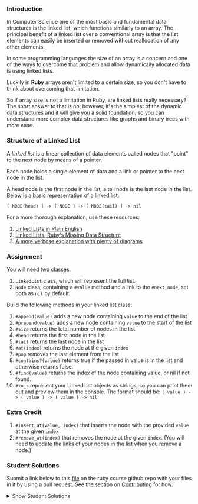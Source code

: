 ### Introduction

In Computer Science one of the most basic and fundamental data structures is the
linked list, which functions similarly to an array. The principal benefit of a linked
list over a conventional array is that the list elements can easily be inserted or
removed without reallocation of any other elements.

In some programming languages the size of an array is a concern and one of the ways
to overcome that problem and allow dynamically allocated data is using linked lists.

Luckily in **Ruby** arrays aren't limited to a certain size, so you don't have to think
about overcoming that limitation.

So if array size is not a limitation in Ruby, are linked lists really necessary?
The short answer to that is _no_; however, it's the simplest of the dynamic data
structures and it will give you a solid foundation, so you can understand more
complex data structures like graphs and binary trees with more ease.

### Structure of a Linked List

A _linked list_ is a linear collection of data elements called nodes that "point"
to the next node by means of a pointer.

Each node holds a single element of data and a link or pointer to the next node in the list.

A head node is the first node in the list, a tail node is the last node in the list. Below is a basic representation of a linked list:

`[ NODE(head) ] -> [ NODE ] -> [ NODE(tail) ] -> nil`

For a more thorough explanation, use these resources:

1.  [Linked Lists in Plain English](https://www.youtube.com/watch?v=oiW79L8VYXk)
2.  [Linked Lists, Ruby's Missing Data Structure](https://www.sitepoint.com/rubys-missing-data-structure/)
3.  [A more verbose explanation with plenty of diagrams](http://www.cs.cmu.edu/~adamchik/15-121/lectures/Linked%20Lists/linked%20lists.html)

### Assignment

<div class="lesson-content__panel" markdown="1">
  You will need two classes:

1. `LinkedList` class, which will represent the full list.
2. `Node` class, containing a `#value` method and a link to the `#next_node`, set both as `nil` by default.

Build the following methods in your linked list class:

1. `#append(value)` adds a new node containing `value` to the end of the list
2. `#prepend(value)` adds a new node containing `value` to the start of the list
3. `#size` returns the total number of nodes in the list
4. `#head` returns the first node in the list
5. `#tail` returns the last node in the list
6. `#at(index)` returns the node at the given `index`
7. `#pop` removes the last element from the list
8. `#contains?(value)` returns true if the passed in value is in the list and otherwise returns false.
9. `#find(value)` returns the index of the node containing value, or nil if not found.
10. `#to_s` represent your LinkedList objects as strings, so you can print them out and preview them in the console.
    The format should be: `( value ) -> ( value ) -> ( value ) -> nil`

### Extra Credit

1. `#insert_at(value, index)` that inserts the node with the provided `value` at the given `index`
2. `#remove_at(index)` that removes the node at the given `index`. (You will need to update the links of your nodes in the list when you remove a node.)
   </div>

### Student Solutions

Submit a link below to this [file](https://github.com/TheOdinProject/curriculum/blob/master/ruby_programming/computer_science/project_linked_lists.md) on the ruby course github repo with your files in it by using a pull request. See the section on [Contributing](http://github.com/TheOdinProject/curriculum/blob/master/contributing.md) for how.

<details markdown="block">
  <summary> Show Student Solutions </summary>

- Add your solution below this line!
- [jodokusquack's Solution (with extra credit)](https://github.com/jodokusquack/ruby_linked_list)
- [Olugbade Olalekan's Solution (with extra credit)](https://github.com/gbadesimple/data_structure_linked_list)
- [Bradley's Solution (with extra credit)](https://github.com/spaceincase/odin-project-exercises/tree/master/linked_lists)
- [Billy's Solution (with extra credit)](https://github.com/bcoffin9/project_linked_list)
- [Sher's Solution (with extra credit)](https://github.com/sher-s7/linkedlist)
- [Nasser Abachi's Solution](https://github.com/abachi/theodinproject/tree/master/building-projects/linked-list)
- [Run After's Solution](https://github.com/run-after/curriculum/blob/master/ruby_programming/computer_science/project_linked_lists.md)
- [Robin's Solution](https://github.com/CoolGlasses/linked_list/blob/master/linked_list.rb)
- [Uzay-G's Solution](https://github.com/Uzay-G/ruby_exercises/blob/master/linked_list.rb)
- [Rafe Draper's Solution](https://github.com/rafeDraper/ruby_exercises/tree/master/linked_lists)
- [Nikolas Broman's Solution](https://github.com/nikolasbroman/linked_list)
- [Ian's Solution (with extra credit)](https://github.com/IanMKesler/linked_list)
- [Andrija Jelenkovic's Solution (with extra credit)](https://github.com/Amdrija/ruby-practice)
- [Chris' Solution (with extra credit)](https://github.com/CSalois114/project_linked_list/blob/master/linked_list.rb)
- [Jose Salvador's Solution (with extra credit)](https://github.com/Jsalvadorpp/Ruby-Data-Structures/blob/master/linkedLists.rb)
- [Alain Suarez's Solution (with extra credit)](https://gitlab.com/asuar/ruby-linkedlist)
- [Jay Burbyga's Solution (with extra credit)](https://github.com/Jaybur1/ruby_exercises/blob/master/linked_list/linked_list.rb)
- [JFAldridge's Solution (with extra credit)](https://github.com/JFAldridge/ruby_linked_list)
- [Leonardo Vega's Solution (with extra credit)](https://github.com/leonardovega/ruby_programming/blob/master/computer_science/project_linked_lists.rb)
- [BShowen's Solution (with extra credit)](https://github.com/BShowen/Linked_list_in_Ruby)
- [Arilson Souza Solution](https://github.com/arilsonsouza/the_odin_project/blob/master/ruby/project_linked_lists/linked_list.rb)
- [Vollantre's Solution](https://github.com/vollantre/linked_list/blob/master/linked_list.rb)
- [Braxton Lemmon's Solution](https://github.com/braxtonlemmon/linked_lists)
- [Kevin Vuong's Solution](https://github.com/fffear/linked_lists)
- [Nicolas Espinoza's Solution](https://github.com/nicospz/linked_lists)
- [Rudi Boshoff's Solution](https://github.com/RudiBoshoff/linked-list)
- [Learnsometing's Solution w/extras](https://github.com/learnsometing/TOP-ruby-projects/tree/master/ruby/computer-science/linked-list)
- [Simon Tharby's solution](https://github.com/jinjagit/linked_list/blob/master/linked.rb)
- [Chris Wegscheid's Solution](https://github.com/cwegscheid08/linked_list)
- [Smetanca52's Solution](https://github.com/Smetanca52/ruby_exercices/blob/master/linked_lists.rb)
- [Stefano Merazzi's Solution (w/ extra)](https://github.com/ste001/ruby-exercises/blob/master/computer_science/linked_lists.rb)
- [Dreniak's Solution](https://github.com/Dreniak/linked_list/blob/master/linkedlist.rb)
- [Mohamed Elattar's Solution](https://github.com/mohamed-elattar/linked-list)
- [brendan tang's solution](https://github.com/brndntng/linked_list)
- [prw001's Solution](https://github.com/prw001/linked_list)
- [Max Garber's Solution](https://github.com/bubblebooy/miscellaneous-exercises/blob/master/Linked%20List.rb)
- [Malaika (Mic) Solution](https://github.com/malaikaMI/Link_list)
- [Sherman Bowling's solution](https://github.com/janus0/top_course_work/tree/master/ruby/project_linked_list)
- [Nathan Sherburne's solution](https://github.com/nathansherburne/ruby_practice/blob/master/data_structures/linked_list.rb)
- [Javier Machin's solution](https://github.com/Javier-Machin/Linked_list/blob/master/linked_list.rb)
- [Btreim's solution](https://github.com/btreim/ruby/blob/master/linked_list.rb)
- [0zra's solution](https://github.com/0zra/linkedlist/blob/master/linkedlist.rb)
- [Demo318's solution (with extra credit)](https://github.com/Demo318/ruby_linked_lists)
- [mtizim's solution (with extra credit)](https://github.com/mtizim/odin_projects/blob/master/ruby/linkedlists.rb)
- [Isil Donmez's solution](https://github.com/isildonmez/linked_lists/blob/master/linked_lists.rb)
- [Bruno Parga's solution](https://github.com/brunoparga/odinproject/blob/master/Ruby/linkedlist.rb)
- [Jmooree30's solution](https://github.com/jmooree30/Linked-list.git)
- [Andrew's solution](https://github.com/andrewr224/Linked-Lists)
- [Jason McKee's solution](https://github.com/jttmckee/odin-project-ruby/tree/master/LinkedList)
- [Jonathan Yiv's solution](https://github.com/JonathanYiv/linked_list)
- [Roland Studer's solution](https://github.com/RolandStuder/odin_project_solutions/tree/master/linked_lists)
- [justinckim3's solution](https://github.com/justinckim3/linked_list/blob/master/linked_list.rb)
- [Kasey Z's Solution (with extra credit)](https://github.com/kasey-z/TOP-solutions/blob/master/linked_lists/linked_lists.rb)
- [thisisned's solution](https://github.com/thisisned/linked_list/blob/master/linked_list.rb)
- [SadieD's solution](https://github.com/SadieD/linked_lists)
- [Clayton Sweeten's Solution](https://github.com/cjsweeten101/OdinProjects/tree/master/linked_list)
- [holdercp's solution](https://github.com/holdercp/linked_lists)
- [Webdev-burd's solution](https://github.com/webdev-burd/linked_list)
- [Jfonz412's solution](https://github.com/jfonz412/computer_science/blob/master/linked_lists.rb)
- [xavier solution (+ extra)](https://github.com/nxdf2015/odin-linked-lists/blob/master/linked_list.rb)
- [Ovsjah Schweinefresser's Solution](https://github.com/Ovsjah/linked_lists)
- [Oleh Sliusar's solution](https://github.com/OlehSliusar/linked_lists)
- [Nikolay Dyulgerov's solution](https://github.com/NicolayD/ruby-data-structures/blob/master/linked_list.rb)
- [mindovermiles262's Solution](https://github.com/mindovermiles262/linked-list)
- [theghall's solution](https://github.com/theghall/linked-list.git)
- [yilmazgunalp's solution with extra](https://github.com/yilmazgunalp/linked_list)
- [Ayushka's solution](https://github.com/ayushkamadji/ruby_linked_list/blob/master/lib/LinkedList.rb)
- [ToTenMilan's solution with extra](https://github.com/ToTenMilan/the_odin_project/tree/master/ruby/linked_list)
- [Raiko's Solution (with extra credit)](https://github.com/Cypher0/linked_lists/blob/master/linked_list.rb)
- [Nicolas Amaya's solution (with extra)](https://github.com/nicoasp/TOP---Ruby-Linked-Lists)
- [nmac's Solution](https://github.com/nmacawile/LinkedList)
- [John Phelps's Solution (+extra)](https://github.com/jphelps413/odin-ruby/blob/master/linked-lists/linked_list.rb)
- [Jib's Solution (with extra credit)](https://github.com/NuclearMachine/OdinTasks/tree/master/LinkedLists)
- [Stefan (Cyprium)'s solution](https://github.com/dev-cyprium/linked-lists-ruby/)
- [Cody Loyd's solution (with tests and extra credit)](https://github.com/codyloyd/linked_list)
- [Miguel Herrera's solution](https://github.com/migueloherrera/linked-lists)
- [KrakenHH's solution](https://github.com/KrakenHH/ruby/tree/master/algorithms/linked_list)
- [Shala Qweghen's solution](https://github.com/ShalaQweghen/linked_list)
- [John Connor's solution](https://github.com/jacgitcz/linked_list)
- [Earth35's solution](https://github.com/Earth35/linked-list/blob/master/linked_list.rb)
- [Oscar Y.'s solution](https://github.com/mysteryihs/ruby_projects/blob/master/linked_list.rb)
- [Amrr Bakry's solution - with extra credit](https://github.com/Amrrbakry/learning_ruby/blob/master/LinkedList/linked_list.rb)
- [Jean Merlet's solution](https://github.com/jeanmerlet/ruby_misc/blob/master/data_structures/linked_list.rb)
- [Manu Phatak's HIGH ENERGY solution](https://github.com/bionikspoon/ruby_linked_list)
- [fugumagu's solution with extra credit](https://github.com/fugumagu/the_odin_project/tree/master/linked_list)
- [Sasho's solution /w extra credit](https://github.com/sashoa/the-odin-project/tree/master/project-linked-lists)
- [Austin's solution with extra credit](https://github.com/CouchofTomato/algorithm/blob/master/linked_list.rb)
- [Jiazhi Guo's solution (with extra credit)](https://github.com/jerrykuo7727/linked_lists)
- [Dan Hoying's solution (with extra credit)](https://github.com/danhoying/linked_lists)
- [Chris Chambers' solution (with extra credit)](https://github.com/chrisgchambers/ruby_exercies/blob/master/linked_list/linked_list.rb)
- [Jorrit Luimers' (Voodoo Woodoo) solution](https://github.com/voodoowoodoo/ruby_linked_lists)
- [Francisco Carlos's solution (with extra credit)](https://github.com/fcarlosdev/the_odin_project/tree/master/linked_lists)
- [Loris Aranda's solution (with extra credit)](https://github.com/LorisProg/ruby-linked_lists)
- [at0micr3d's solution (with extra credit)](https://github.com/at0micr3d/linked_list)
- [Eric M's solution (with extra credit)](https://github.com/em77/linked_list)
- [Clint's solution (extra cred)](https://github.com/tholymap/OdinLinkedList)
- [Dylan's solution (with extra credit)](https://github.com/resputin/the_odin_project/blob/master/Ruby/linklist/linklist.rb)
- [David Chapman's solution (with extra credit)](https://github.com/davidchappy/odin_training_projects/tree/master/linked_lists)
- [Leonard Soai-Van solution](https://github.com/leosoaivan/TOP_compsci)
- [Anthony Vumbaca's solution (with extra credit)](https://github.com/tvumbaca/linked_lists/blob/master/linked_list.rb)
- [Jerry Gao's tryhard solution](https://github.com/blackwright/odin/tree/master/ruby_linked_list)
- [Marcus' solution (with extra credit)](https://github.com/nestcx/odin_comp_sci/blob/master/linked_list.rb)
- [Mateusz Staszczyk's](https://github.com/sleaz0id/LinkedList)
- [Sophia Wu's solution (with extra credit)](https://github.com/SophiaLWu/project-linked-lists)
- [Samuel Langenfeld's solution](https://github.com/SamuelLangenfeld/linked_list)
- [Braydon Pacheco's solution](https://github.com/pacheeko/linked_lists/blob/master/linked_lists.rb)
- [Robert Szabo's solution](https://github.com/Siker001/the_odin_project_exercises/blob/master/ruby/linked_lists/linked_list.rb)
- [jeff1st's solution](https://github.com/jeff1st/linked_list)
- [Noah Prescott's solution](https://github.com/npresco/top/tree/master/linked_list)
- [Cody Buffaloe's solution](https://github.com/CodyLBuffaloe/Linked_Lists)
- [Daniel Varcas aka d-zer0's solution](https://github.com/d-zer0/linked_list/blob/master/linked_list.rb)
- [Zach Beaird's solution (with extra credit)](https://github.com/zbbeaird89/Linked-List)
- [EMuchynski's solution](https://github.com/EMuchynski/linked_lists)
- [Luján Fernaud's solution](https://github.com/lujanfernaud/ruby-linked-list)
- [Jason Dancocks' solution](https://github.com/JasonDancocks/Ruby/tree/master/linkedlists)
- [Anistor86's solution](https://github.com/anistor86/linked_list)
- [James Redux's solution](https://github.com/Jamesredux/linked_list)
- [Oliver Curting's solution (with extra credit)](https://github.com/Curting/linked_lists)
- [Alex's solution](https://github.com/alexcorremans/linked_list)
- [HSaad's solution](https://github.com/HSaad/linked-lists)
- [Scott McKell's Solution:](https://github.com/zottwickel/linked_list.git)
- [Punnadittr's Solution:](https://github.com/punnadittr/linked_list/blob/master/linked_lists.rb)
- [Agon Idrizi's Solution:](https://github.com/AgonIdrizi/Recursion/blob/master/linked_list.rb)
- [Areeba's Solution](https://github.com/AREEBAISHTIAQ/LinkedLists/blob/master/linkedlist.rb)
- [dmarkiewicz's Solution](https://github.com/dmarkiewicz/the-odin-project/tree/master/Ruby/Linked-list)
- [Felipe Parreira's Solution](https://github.com/FelipeParreira/TheOdinProject/blob/master/ruby-programming/a-bit-of-CS/linked_lists/linked-list.rb)
- [mojotron's Solution](https://github.com/mojotron/linked-lists/blob/master/linked_list_class.rb)
- [Tommy's Solution](https://github.com/hoangtommy/linkedLists/blob/master/LinkedList.rb)
- [Emil Dimitrov's Solution](https://github.com/imemdm/linked_list)
- [EdwardHeath's Solution (with extra credit)](https://github.com/EdwardHeath/linked_list/tree/master)
- [Leila Alderman's solution](https://github.com/leila-alderman/TOP_ruby_exercises/tree/master/08_linked_list)
- [Vitaly Osipov's solution](https://github.com/vi7ali/ruby-practice/tree/master/linked-list)
- [vanny96's Solution](https://github.com/vanny96/linked_lists)
- [JamCry's Solution](https://github.com/jamcry/ruby-advanced-exercises/blob/master/linked_lists.rb)
- [Wesley Wang's Solution (with extra credit)](https://github.com/wesleymellon/linked-list-structure)
- [Alex Krewson's Solution (with extra credit)](https://github.com/alexkrewson/linked_lists)
- [Rey van den Berg's Solution (with extra credit)](https://github.com/Rey810/Linked-List-Data-Structure-)
- [Sergej Jurchenko's Solution (with extra credit)](https://github.com/Sergyurch/linked_list/blob/master/linked_list.rb)
- [Han Josmer's solution (with extra credit)](https://github.com/HanJosmer/ruby_programming/blob/master/linked_lists/linked_lists.rb)
- [Robert Dunbar's solution (with extra credit)](https://github.com/RobertDunbar/ruby-linked-list)
- [Ben Fowler's solution (with extra credit)](https://github.com/benfowler04/ruby-cs/blob/master/linked_list.rb)
- [Bendee48's solution (with extra credit)](https://github.com/bendee48/Data-Structures/blob/master/linked_lists.rb)
- [Ray Alvarez's solution (with extra credit)](https://github.com/ray-alvarez/linkedlists)
- [Brett Bonnet's solution (with extra credit)](https://github.com/Brett-Bonnet/linked_lists)
- [Adriel Bruno's solution (with extra credit)](https://github.com/AdrielTrigger/Ruby-Linked-List/blob/master/linked_list.rb)
- [Toberoni's solution (with extra credit)](https://github.com/toberoni/the_odin_project/tree/master/ruby_programming/linked_lists)
- [guacamobley's solution](https://github.com/guacamobley/linked-list)
- [Robert Suazo's solution](https://github.com/rsuazo/linked_lists/blob/master/linked_lists.rb)
- [Ranon Martin's solution (with extra credit)](https://github.com/ranonm/TheOdinProjectExercises/tree/master/linked_list)
- [unheavenlycreature's solution (with extra credit)](https://github.com/unheavenlycreature/linkedlist)
- [hyperturing's solution (with extra credit)](https://github.com/hyperturing/linked-list)
- [Rob Dulabon's solution] (https://github.com/RDulabon/linked_list) 
  </details>
